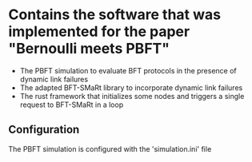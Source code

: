 # Contains the software that was implemented for the paper "Bernoulli meets PBFT"

- The PBFT simulation to evaluate BFT protocols in the presence of dynamic link failures
- The adapted BFT-SMaRt library to incorporate dynamic link failures
- The rust framework that initializes some nodes and triggers a single request to BFT-SMaRt in a loop

## Configuration
The PBFT simulation is configured with the 'simulation.ini' file
